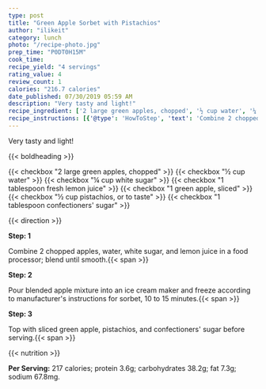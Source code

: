 ```yaml
---
type: post
title: "Green Apple Sorbet with Pistachios"
author: "ilikeit"
category: lunch
photo: "/recipe-photo.jpg"
prep_time: "P0DT0H15M"
cook_time: 
recipe_yield: "4 servings"
rating_value: 4
review_count: 1
calories: "216.7 calories"
date_published: 07/30/2019 05:59 AM
description: "Very tasty and light!"
recipe_ingredient: ['2 large green apples, chopped', '½ cup water', '¼ cup white sugar', '1 tablespoon fresh lemon juice', '1 green apple, sliced', '½ cup pistachios, or to taste', "1 tablespoon confectioners' sugar"]
recipe_instructions: [{'@type': 'HowToStep', 'text': 'Combine 2 chopped apples, water, white sugar, and lemon juice in a food processor; blend until smooth.\n'}, {'@type': 'HowToStep', 'text': "Pour blended apple mixture into an ice cream maker and freeze according to manufacturer's instructions for sorbet, 10 to 15 minutes.\n"}, {'@type': 'HowToStep', 'text': "Top with sliced green apple, pistachios, and confectioners' sugar before serving.\n"}]
---
```


Very tasty and light! 

{{< boldheading >}}

{{< checkbox "2 large green apples, chopped" >}}
{{< checkbox "½ cup water" >}}
{{< checkbox "¼ cup white sugar" >}}
{{< checkbox "1 tablespoon fresh lemon juice" >}}
{{< checkbox "1  green apple, sliced" >}}
{{< checkbox "½ cup pistachios, or to taste" >}}
{{< checkbox "1 tablespoon confectioners' sugar" >}}


{{< direction >}}

**Step: 1**

Combine 2 chopped apples, water, white sugar, and lemon juice in a food processor; blend until smooth.{{< span >}}

**Step: 2**

Pour blended apple mixture into an ice cream maker and freeze according to manufacturer's instructions for sorbet, 10 to 15 minutes.{{< span >}}

**Step: 3**

Top with sliced green apple, pistachios, and confectioners' sugar before serving.{{< span >}}

{{< nutrition >}}

**Per Serving:** 217 calories; protein 3.6g; carbohydrates 38.2g; fat 7.3g; sodium 67.8mg.